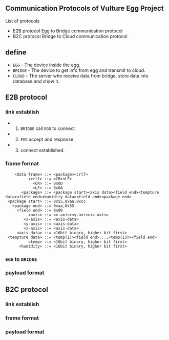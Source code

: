 
## Communication Protocols of Vulture Egg Project

List of protocols

* E2B protocol Egg to Bridge communication protocol
* B2C protocol Bridge to Cloud communication protocol

## define

* `EGG`    - The device inside the egg.
* `BRIDGE` - The device to get info from egg and transmit to cloud.
* `CLOUD`  - The server who receive data from bridge, store data into database and show it.

## E2B protocol

### link establish

* 1. `BRIDGE` call `EGG` to connect
* 2. `EGG` accept and response
* 3. connect established.

### frame format

```text
    <data frame> ::= <package><crlf>
          <crlf> ::= <CR><LF>
            <CR> ::= 0x0D
            <LF> ::= 0x0A
       <package> ::= <package start><axis data><field end><tempture data><field end><humidity data><field end><package end>
 <package start> ::= 0x55,0xaa,0xcc
   <package end> ::= 0xaa,0x55
     <field end> ::= 0x00
          <axis> ::= <x-axis><y-axis><z-axis>
        <x-axis> ::= <axis-data>
        <y-axis> ::= <axis-data>
        <z-axis> ::= <axis-data>
     <axis-data> ::= <16bit binary, higher bit first>
 <tempture data> ::= <temp(1)><field end>...,<temp(13)><field end>
          <temp> ::= <16bit binary, higher bit first>
      <humidity> ::= <16bit binary, higher bit first>
```

### `EGG` to `BRIDGE`


### payload format


## B2C protocol


### link establish

### frame format

### payload format
